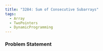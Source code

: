 ```yaml
---
title: "3284: Sum of Consecutive Subarrays"
tags:
  - Array
  - TwoPointers
  - DynamicProgramming
---
```

### Problem Statement


